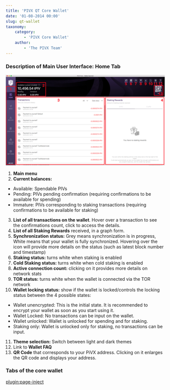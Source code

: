 ```yaml
---
title: 'PIVX QT Core Wallet'
date: '01-08-2014 00:00'
slug: qt-wallet
taxonomy:
    category:
        - 'PIVX Core Wallet'
    author:
        - 'The PIVX Team'
---
```


### Description of Main User Interface: Home Tab
![1.Homepage.png](1.Homepage.png?classes=center&resize=600)

1. **Main menu**
2. **Current balances:**
  * Available: Spendable PIVs
  * Pending: PIVs pending confirmation (requiring confirmations to be available for spending)
  * Immature: PIVs corresponding to staking transactions (requiring confirmations to be available for staking)
3. **List of all transactions on the wallet**. Hover over a transaction to see the confirmations count, click to access the details.
4. **List of all Staking Rewards** received, in a graph form.
5. **Synchronization status:** Grey means synchronization is in progress, White means that your wallet is fully synchronized. Hovering over the icon will provide more details on the status (such as latest block number and timestamp)
6. **Staking status:** turns white when staking is enabled
7. **Cold Staking status:** turns white when cold staking is enabled
8. **Active connection count:** clicking on it provides more details on network stats
9. **TOR status:** turns white when the wallet is connected via the TOR network
10. **Wallet locking status:** show if the wallet is locked/controls the locking status between the 4 possible states:
  * Wallet unencrypted: This is the initial state. It is recommended to encrypt your wallet as soon as you start using it.
  * Wallet Locked: No transactions can be input on the wallet.
  * Wallet unlocked: Wallet is unlocked for spending and for staking.
  * Staking only: Wallet is unlocked only for staking, no transactions can be input.
11. **Theme selection:** Switch between light and dark themes
12. Link to **Wallet FAQ**
13. **QR Code** that corresponds to your PiVX address. Clicking on it enlarges the QR code and displays your address.

### Tabs of the core wallet

[plugin:page-inject](/pivx-core-wallet/qt-wallet/qt-wallet-tabs)

